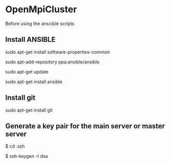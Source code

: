 # OpenMpiCluster

Before using the anscible scripts

## Install ANSIBLE

sudo apt-get install software-properties-common

sudo apt-add-repository ppa:ansible/ansible			

sudo apt-get update

sudo apt-get install ansible

## Install git

sudo apt-get install git

## Generate a key pair for the main server or master server

$ cd .ssh

$ ssh-keygen -t dsa

#

